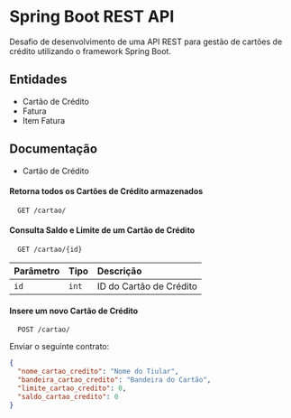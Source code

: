 # Spring Boot REST API

Desafio de desenvolvimento de uma API REST para gestão de cartões de crédito utilizando o framework Spring Boot.

## Entidades

- Cartão de Crédito
- Fatura
- Item Fatura

## Documentação

- Cartão de Crédito

#### Retorna todos os Cartões de Crédito armazenados

```http
  GET /cartao/
```

#### Consulta Saldo e Limite de um Cartão de Crédito

```http
  GET /cartao/{id}
```

| Parâmetro | Tipo  | Descrição               |
| :-------- | :---- | :---------------------- |
| `id`      | `int` | ID do Cartão de Crédito |

#### Insere um novo Cartão de Crédito

```http
  POST /cartao/
```

Enviar o seguinte contrato:

```json
{
  "nome_cartao_credito": "Nome do Tiular",
  "bandeira_cartao_credito": "Bandeira do Cartão",
  "limite_cartao_credito": 0,
  "saldo_cartao_credito": 0
}
```
